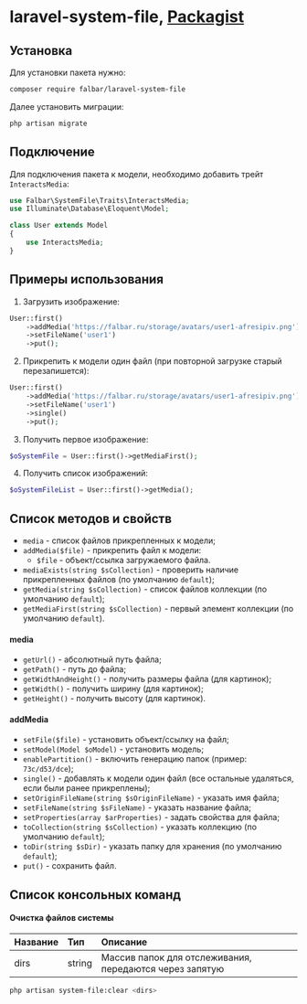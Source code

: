 # laravel-system-file, [Packagist](https://packagist.org/packages/falbar/laravel-system-file)

## Установка

Для установки пакета нужно:

```bash
composer require falbar/laravel-system-file
```

Далее установить миграции:

```bash
php artisan migrate
```

## Подключение

Для подключения пакета к модели, необходимо добавить трейт `InteractsMedia`:

```php
use Falbar\SystemFile\Traits\InteractsMedia;
use Illuminate\Database\Eloquent\Model;

class User extends Model
{
    use InteractsMedia;
}
```

## Примеры использования

1. Загрузить изображение:

```php
User::first()
    ->addMedia('https://falbar.ru/storage/avatars/user1-afresipiv.png')
    ->setFileName('user1')
    ->put();
```

2. Прикрепить к модели один файл (при повторной загрузке старый перезапишется):

```php
User::first()
    ->addMedia('https://falbar.ru/storage/avatars/user1-afresipiv.png')
    ->setFileName('user1')
    ->single()
    ->put();
```

3. Получить первое изображение:

```php
$oSystemFile = User::first()->getMediaFirst();
```

4. Получить список изображений:

```php
$oSystemFileList = User::first()->getMedia();
```

## Список методов и свойств

* `media` - список файлов прикрепленных к модели;
* `addMedia($file)` - прикрепить файл к модели:
    * `$file` - объект/ссылка загружаемого файла.
* `mediaExists(string $sCollection)` - проверить наличие прикрепленных файлов (по умолчанию `default`);
* `getMedia(string $sCollection)` - список файлов коллекции (по умолчанию `default`);
* `getMediaFirst(string $sCollection)` - первый элемент коллекции (по умолчанию `default`).

#### media

* `getUrl()` - абсолютный путь файла;
* `getPath()` - путь до файла;
* `getWidthAndHeight()` - получить размеры файла (для картинок);
* `getWidth()` - получить ширину (для картинок);
* `getHeight()` - получить высоту (для картинок).

#### addMedia

* `setFile($file)` - установить объект/ссылку на файл;
* `setModel(Model $oModel)` - установить модель;
* `enablePartition()` - включить генерацию папок (пример: `73c/d53/dce`);
* `single()` - добавлять к модели один файл (все остальные удаляться, если были ранее прикреплены);
* `setOriginFileName(string $sOriginFileName)` - указать имя файла;
* `setFileName(string $sFileName)` - указать название файла;
* `setProperties(array $arProperties)` - задать свойства для файла;
* `toCollection(string $sCollection)` - указать коллекцию (по умолчанию `default`);
* `toDir(string $sDir)` - указать папку для хранения (по умолчанию `default`);
* `put()` - сохранить файл.

## Список консольных команд

#### Очистка файлов системы

 Название | Тип | Описание
:-------|:-------|:-------
dirs | string | Массив папок для отслеживания, передаются через запятую

```bash
php artisan system-file:clear <dirs>
```
